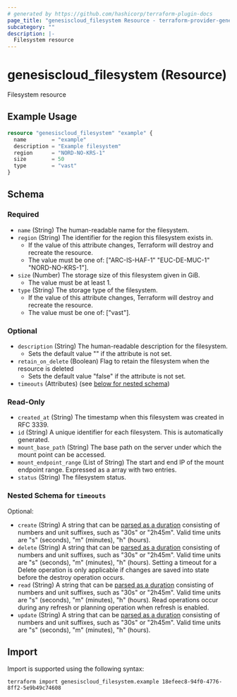 ```yaml
---
# generated by https://github.com/hashicorp/terraform-plugin-docs
page_title: "genesiscloud_filesystem Resource - terraform-provider-genesiscloud"
subcategory: ""
description: |-
  Filesystem resource
---
```


# genesiscloud_filesystem (Resource)

Filesystem resource

## Example Usage

```terraform
resource "genesiscloud_filesystem" "example" {
  name        = "example"
  description = "Example filesystem"
  region      = "NORD-NO-KRS-1"
  size        = 50
  type        = "vast"
}
```

<!-- schema generated by tfplugindocs -->
## Schema

### Required

- `name` (String) The human-readable name for the filesystem.
- `region` (String) The identifier for the region this filesystem exists in.
  - If the value of this attribute changes, Terraform will destroy and recreate the resource.
  - The value must be one of: ["ARC-IS-HAF-1" "EUC-DE-MUC-1" "NORD-NO-KRS-1"].
- `size` (Number) The storage size of this filesystem given in GiB.
  - The value must be at least 1.
- `type` (String) The storage type of the filesystem.
  - If the value of this attribute changes, Terraform will destroy and recreate the resource.
  - The value must be one of: ["vast"].

### Optional

- `description` (String) The human-readable description for the filesystem.
  - Sets the default value "" if the attribute is not set.
- `retain_on_delete` (Boolean) Flag to retain the filesystem when the resource is deleted
  - Sets the default value "false" if the attribute is not set.
- `timeouts` (Attributes) (see [below for nested schema](#nestedatt--timeouts))

### Read-Only

- `created_at` (String) The timestamp when this filesystem was created in RFC 3339.
- `id` (String) A unique identifier for each filesystem. This is automatically generated.
- `mount_base_path` (String) The base path on the server under which the mount point can be accessed.
- `mount_endpoint_range` (List of String) The start and end IP of the mount endpoint range. Expressed as a array with two entries.
- `status` (String) The filesystem status.

<a id="nestedatt--timeouts"></a>
### Nested Schema for `timeouts`

Optional:

- `create` (String) A string that can be [parsed as a duration](https://pkg.go.dev/time#ParseDuration) consisting of numbers and unit suffixes, such as "30s" or "2h45m". Valid time units are "s" (seconds), "m" (minutes), "h" (hours).
- `delete` (String) A string that can be [parsed as a duration](https://pkg.go.dev/time#ParseDuration) consisting of numbers and unit suffixes, such as "30s" or "2h45m". Valid time units are "s" (seconds), "m" (minutes), "h" (hours). Setting a timeout for a Delete operation is only applicable if changes are saved into state before the destroy operation occurs.
- `read` (String) A string that can be [parsed as a duration](https://pkg.go.dev/time#ParseDuration) consisting of numbers and unit suffixes, such as "30s" or "2h45m". Valid time units are "s" (seconds), "m" (minutes), "h" (hours). Read operations occur during any refresh or planning operation when refresh is enabled.
- `update` (String) A string that can be [parsed as a duration](https://pkg.go.dev/time#ParseDuration) consisting of numbers and unit suffixes, such as "30s" or "2h45m". Valid time units are "s" (seconds), "m" (minutes), "h" (hours).

## Import

Import is supported using the following syntax:

```shell
terraform import genesiscloud_filesystem.example 18efeec8-94f0-4776-8ff2-5e9b49c74608
```
